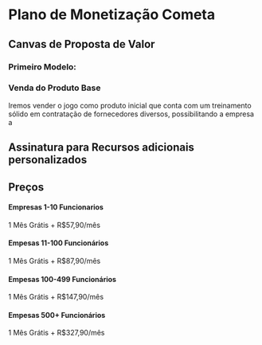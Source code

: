 # Plano de Monetização Cometa

## Canvas de Proposta de Valor






### Primeiro Modelo:

### Venda do Produto Base

Iremos vender o jogo como produto inicial que conta com um treinamento sólido em contratação de fornecedores diversos, possibilitando a empresa a 

## Assinatura para Recursos  adicionais personalizados


## Preços

#### Empresas 1-10 Funcionarios

1 Mês Grátis + R$57,90/mês 


#### Empesas 11-100 Funcionários

1 Mês Grátis + R$87,90/mês 

#### Empesas 100-499 Funcionários

1 Mês Grátis + R$147,90/mês 

#### Empesas 500+ Funcionários

1 Mês Grátis + R$327,90/mês 